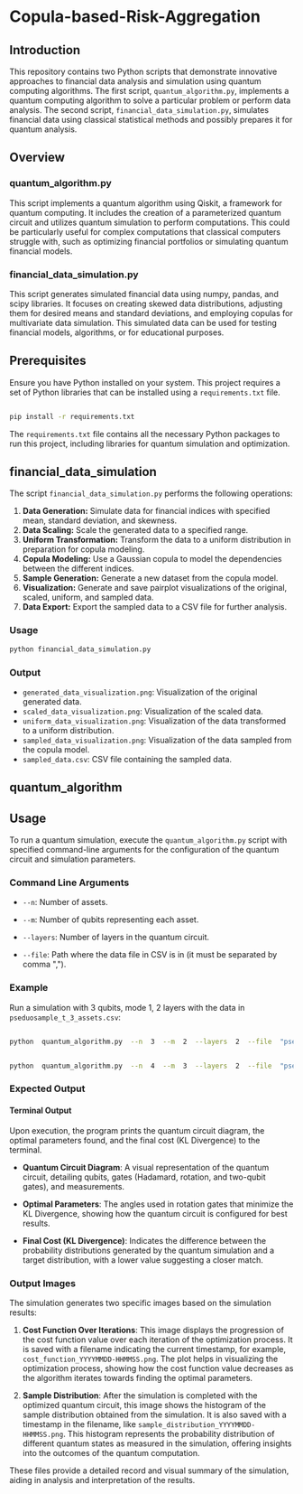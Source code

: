 # Copula-based-Risk-Aggregation


## Introduction

This repository contains two Python scripts that demonstrate innovative approaches to financial data analysis and simulation using quantum computing algorithms. The first script, `quantum_algorithm.py`, implements a quantum computing algorithm to solve a particular problem or perform data analysis. The second script, `financial_data_simulation.py`, simulates financial data using classical statistical methods and possibly prepares it for quantum analysis.

## Overview

### quantum_algorithm.py

This script implements a quantum algorithm using Qiskit, a framework for quantum computing. It includes the creation of a parameterized quantum circuit and utilizes quantum simulation to perform computations. This could be particularly useful for complex computations that classical computers struggle with, such as optimizing financial portfolios or simulating quantum financial models.

### financial_data_simulation.py

This script generates simulated financial data using numpy, pandas, and scipy libraries. It focuses on creating skewed data distributions, adjusting them for desired means and standard deviations, and employing copulas for multivariate data simulation. This simulated data can be used for testing financial models, algorithms, or for educational purposes.

## Prerequisites
  

Ensure you have Python installed on your system. This project requires a set of Python libraries that can be installed using a `requirements.txt` file.
  

```bash

pip install -r requirements.txt

```
  

The `requirements.txt` file contains all the necessary Python packages to run this project, including libraries for quantum simulation and optimization.

## financial_data_simulation

The script `financial_data_simulation.py` performs the following operations:

1. **Data Generation:** Simulate data for financial indices with specified mean, standard deviation, and skewness.
2. **Data Scaling:** Scale the generated data to a specified range.
3. **Uniform Transformation:** Transform the data to a uniform distribution in preparation for copula modeling.
4. **Copula Modeling:** Use a Gaussian copula to model the dependencies between the different indices.
5. **Sample Generation:** Generate a new dataset from the copula model.
6. **Visualization:** Generate and save pairplot visualizations of the original, scaled, uniform, and sampled data.
7. **Data Export:** Export the sampled data to a CSV file for further analysis.

### Usage
```bash
python financial_data_simulation.py
```
### Output


- `generated_data_visualization.png`: Visualization of the original generated data.
- `scaled_data_visualization.png`: Visualization of the scaled data.
- `uniform_data_visualization.png`: Visualization of the data transformed to a uniform distribution.
- `sampled_data_visualization.png`: Visualization of the data sampled from the copula model.
- `sampled_data.csv`: CSV file containing the sampled data.

## quantum_algorithm

## Usage  

To run a quantum simulation, execute the `quantum_algorithm.py` script with specified command-line arguments for the configuration of the quantum circuit and simulation parameters.

### Command Line Arguments


-  `--n`: Number of assets.

-  `--m`: Number of qubits representing each asset.

-  `--layers`: Number of layers in the quantum circuit.

-  `--file`: Path where the data file in CSV is in (it must be separated by comma ",").

  

### Example

Run a simulation with 3 qubits, mode 1, 2 layers with the data  in `pseduosample_t_3_assets.csv`:
  

```bash

python  quantum_algorithm.py  --n  3  --m  2  --layers  2  --file  "pseduosample_t_3_assets.csv"
```

```bash

python  quantum_algorithm.py  --n  4  --m  3  --layers  2  --file  "pseduosample_t_4_assets.csv"
```

### Expected Output

  
#### Terminal Output

  
Upon  execution,  the  program  prints  the  quantum  circuit  diagram,  the  optimal  parameters  found,  and  the  final  cost (KL Divergence) to the terminal.

-  **Quantum  Circuit  Diagram**:  A  visual  representation  of  the  quantum  circuit,  detailing  qubits,  gates (Hadamard, rotation,  and  two-qubit  gates), and measurements.

-  **Optimal  Parameters**:  The  angles  used  in  rotation  gates  that  minimize  the  KL  Divergence,  showing  how  the  quantum  circuit  is  configured  for  best  results.

-  **Final  Cost (KL Divergence)**: Indicates the difference between the probability distributions generated by the quantum simulation and a target distribution, with a lower value suggesting a closer match.

  
### Output Images

The simulation generates two specific images based on the simulation results:

 1.  **Cost Function Over Iterations**: This image displays the progression of the cost function value over each iteration of the optimization process. It is saved with a filename indicating the current timestamp, for example, `cost_function_YYYYMMDD-HHMMSS.png`. The plot helps in visualizing the optimization process, showing how the cost function value decreases as the algorithm iterates towards finding the optimal parameters.
 
 2.  **Sample Distribution**: After the simulation is completed with the optimized quantum circuit, this image shows the histogram of the sample distribution obtained from the simulation. It is also saved with a timestamp in the filename, like `sample_distribution_YYYYMMDD-HHMMSS.png`. This histogram represents the probability distribution of different quantum states as measured in the simulation, offering insights into the outcomes of the quantum computation.


These  files  provide  a  detailed  record  and  visual  summary  of  the  simulation,  aiding  in  analysis  and  interpretation  of  the  results.